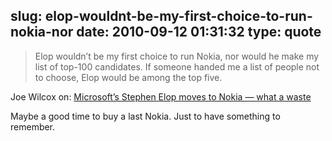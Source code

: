 slug: elop-wouldnt-be-my-first-choice-to-run-nokia-nor
date: 2010-09-12 01:31:32
type: quote
---

> Elop wouldn’t be my first choice to run Nokia, nor would he make my list of top-100 candidates. If someone handed me a list of people not to choose, Elop would be among the top five.

Joe Wilcox on: [Microsoft’s Stephen Elop moves to Nokia — what a waste](http://www.betanews.com/joewilcox/article/Microsofts-Stephen-Elop-moves-to-Nokia-what-a-waste/1284136468)

 Maybe a good time to buy a last Nokia. Just to have something to remember.
